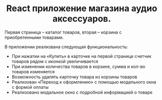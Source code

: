<h1 align="center">React приложение магазина аудио аксессуаров.</h1>
<p>Первая страница – каталог товаров, вторая – корзина с приобретенными
товарами.</p>
<p>В приложении реализвана следующая функциональность:</p>
<ul>
  <li>При нажатии на «Купить» в карточке на первой странице счетчик товаров рядом с
иконкой увеличивается</li>
  <li>При изменении количества товаров в корзине, сумма и кол-во товаров изменяется</li>
  <li>Возможность удалять карточку товара из корзины товаров</li>
  <li>Реализован «Переход к оформлению» с помощью модального окна с формой оплаты</li>
  <li>Реализовано модальное окно с подробной информацией о товаре</li>
</ul>
